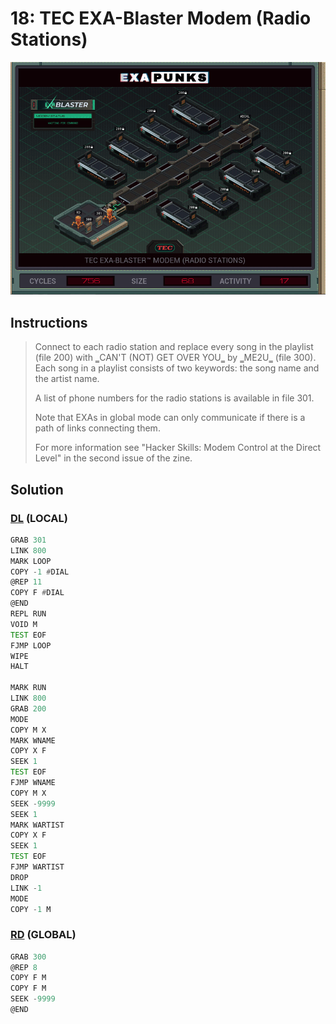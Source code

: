 # 18: TEC EXA-Blaster Modem (Radio Stations)
<div align='center'><img src='PB040.gif' /></div>

## Instructions
>﻿Connect to each radio station and replace every song in the playlist (file 200) with ‗CAN'T (NOT) GET OVER YOU‗ by ‗ME2U‗ (file 300). Each song in a playlist consists of two keywords: the song name and the artist name.
>
>A list of phone numbers for the radio stations is available in file 301.
>
>Note that EXAs in global mode can only communicate if there is a path of links connecting them.
>
>For more information see "Hacker Skills: Modem Control at the Direct Level" in the second issue of the zine.


## Solution

### [DL](DL.exa) (LOCAL)
```asm
GRAB 301
LINK 800
MARK LOOP
COPY -1 #DIAL
@REP 11
COPY F #DIAL
@END
REPL RUN
VOID M
TEST EOF
FJMP LOOP
WIPE
HALT

MARK RUN
LINK 800
GRAB 200
MODE
COPY M X
MARK WNAME
COPY X F
SEEK 1
TEST EOF
FJMP WNAME
COPY M X
SEEK -9999
SEEK 1
MARK WARTIST
COPY X F
SEEK 1
TEST EOF
FJMP WARTIST
DROP
LINK -1
MODE
COPY -1 M
```

### [RD](RD.exa) (GLOBAL)
```asm
GRAB 300
@REP 8
COPY F M
COPY F M
SEEK -9999
@END
```